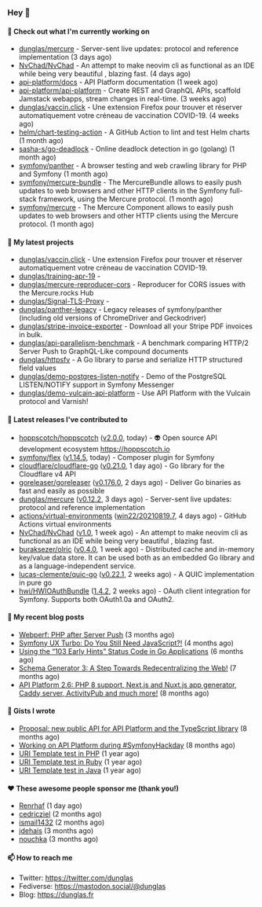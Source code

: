 ### Hey 👋

#### 👷 Check out what I'm currently working on

- [dunglas/mercure](https://github.com/dunglas/mercure) - Server-sent live updates: protocol and reference implementation (3 days ago)
- [NvChad/NvChad](https://github.com/NvChad/NvChad) - An attempt to make neovim cli as functional as an IDE while being very beautiful , blazing fast. (4 days ago)
- [api-platform/docs](https://github.com/api-platform/docs) - API Platform documentation (1 week ago)
- [api-platform/api-platform](https://github.com/api-platform/api-platform) - Create REST and GraphQL APIs, scaffold Jamstack webapps, stream changes in real-time. (3 weeks ago)
- [dunglas/vaccin.click](https://github.com/dunglas/vaccin.click) - Une extension Firefox pour trouver et réserver automatiquement votre créneau de vaccination COVID-19. (4 weeks ago)
- [helm/chart-testing-action](https://github.com/helm/chart-testing-action) - A GitHub Action to lint and test Helm charts (1 month ago)
- [sasha-s/go-deadlock](https://github.com/sasha-s/go-deadlock) - Online deadlock detection in go (golang) (1 month ago)
- [symfony/panther](https://github.com/symfony/panther) - A browser testing and web crawling library for PHP and Symfony (1 month ago)
- [symfony/mercure-bundle](https://github.com/symfony/mercure-bundle) - The MercureBundle allows to easily push updates to web browsers and other HTTP clients in the Symfony full-stack framework, using the Mercure protocol. (1 month ago)
- [symfony/mercure](https://github.com/symfony/mercure) - The Mercure Component allows to easily push updates to web browsers and other HTTP clients using the Mercure protocol. (1 month ago)

#### 🌱 My latest projects

- [dunglas/vaccin.click](https://github.com/dunglas/vaccin.click) - Une extension Firefox pour trouver et réserver automatiquement votre créneau de vaccination COVID-19.
- [dunglas/training-apr-19](https://github.com/dunglas/training-apr-19) - 
- [dunglas/mercure-reproducer-cors](https://github.com/dunglas/mercure-reproducer-cors) - Reproducer for CORS issues with the Mercure.rocks Hub
- [dunglas/Signal-TLS-Proxy](https://github.com/dunglas/Signal-TLS-Proxy) - 
- [dunglas/panther-legacy](https://github.com/dunglas/panther-legacy) - Legacy releases of symfony/panther (including old versions of ChromeDriver and Geckodriver)
- [dunglas/stripe-invoice-exporter](https://github.com/dunglas/stripe-invoice-exporter) - Download all your Stripe PDF invoices in bulk.
- [dunglas/api-parallelism-benchmark](https://github.com/dunglas/api-parallelism-benchmark) - A benchmark comparing HTTP/2 Server Push to GraphQL-Like compound documents
- [dunglas/httpsfv](https://github.com/dunglas/httpsfv) - A Go library to parse and serialize HTTP structured field values
- [dunglas/demo-postgres-listen-notify](https://github.com/dunglas/demo-postgres-listen-notify) - Demo of the PostgreSQL LISTEN/NOTIFY support in Symfony Messenger
- [dunglas/demo-vulcain-api-platform](https://github.com/dunglas/demo-vulcain-api-platform) - Use API Platform with the Vulcain protocol and Varnish!

#### 🔭 Latest releases I've contributed to

- [hoppscotch/hoppscotch](https://github.com/hoppscotch/hoppscotch) ([v2.0.0](https://github.com/hoppscotch/hoppscotch/releases/tag/v2.0.0), today) - 👽 Open source API development ecosystem https://hoppscotch.io
- [symfony/flex](https://github.com/symfony/flex) ([v1.14.5](https://github.com/symfony/flex/releases/tag/v1.14.5), today) - Composer plugin for Symfony
- [cloudflare/cloudflare-go](https://github.com/cloudflare/cloudflare-go) ([v0.21.0](https://github.com/cloudflare/cloudflare-go/releases/tag/v0.21.0), 1 day ago) - Go library for the Cloudflare v4 API
- [goreleaser/goreleaser](https://github.com/goreleaser/goreleaser) ([v0.176.0](https://github.com/goreleaser/goreleaser/releases/tag/v0.176.0), 2 days ago) - Deliver Go binaries as fast and easily as possible
- [dunglas/mercure](https://github.com/dunglas/mercure) ([v0.12.2](https://github.com/dunglas/mercure/releases/tag/v0.12.2), 3 days ago) - Server-sent live updates: protocol and reference implementation
- [actions/virtual-environments](https://github.com/actions/virtual-environments) ([win22/20210819.7](https://github.com/actions/virtual-environments/releases/tag/win22%2F20210819.7), 4 days ago) - GitHub Actions virtual environments
- [NvChad/NvChad](https://github.com/NvChad/NvChad) ([v1.0](https://github.com/NvChad/NvChad/releases/tag/v1.0), 1 week ago) - An attempt to make neovim cli as functional as an IDE while being very beautiful , blazing fast.
- [buraksezer/olric](https://github.com/buraksezer/olric) ([v0.4.0](https://github.com/buraksezer/olric/releases/tag/v0.4.0), 1 week ago) - Distributed cache and in-memory key/value data store. It can be used both as an embedded Go library and as a language-independent service.
- [lucas-clemente/quic-go](https://github.com/lucas-clemente/quic-go) ([v0.22.1](https://github.com/lucas-clemente/quic-go/releases/tag/v0.22.1), 2 weeks ago) - A QUIC implementation in pure go
- [hwi/HWIOAuthBundle](https://github.com/hwi/HWIOAuthBundle) ([1.4.2](https://github.com/hwi/HWIOAuthBundle/releases/tag/1.4.2), 2 weeks ago) - OAuth client integration for Symfony. Supports both OAuth1.0a and OAuth2.

#### 📜 My recent blog posts

- [Webperf: PHP after Server Push](http://feedproxy.google.com/~r/dunglas/~3/C_V5WfIfRFg/) (3 months ago)
- [Symfony UX Turbo: Do You Still Need JavaScript?!](http://feedproxy.google.com/~r/dunglas/~3/icLJBhKwqcY/) (4 months ago)
- [Using the “103 Early Hints” Status Code in Go Applications](http://feedproxy.google.com/~r/dunglas/~3/WDhgVmMJ2T0/) (6 months ago)
- [Schema Generator 3: A Step Towards Redecentralizing the Web!](http://feedproxy.google.com/~r/dunglas/~3/-eYprhFHaXA/) (7 months ago)
- [API Platform 2.6: PHP 8 support, Next.js and Nuxt.js app generator, Caddy server, ActivityPub and much more!](http://feedproxy.google.com/~r/dunglas/~3/X1dkcrZS-qU/) (8 months ago)

#### 📓 Gists I wrote

- [Proposal: new public API for API Platform and the TypeScript library](https://gist.github.com/4da2026f34bf7f18e1db955ef8a9b417) (8 months ago)
- [Working on API Platform during #SymfonyHackday](https://gist.github.com/3949272d40e6390cdd2850a4f312a02a) (8 months ago)
- [URI Template test in PHP](https://gist.github.com/5b10b586427cf66e78a968f82f80691a) (1 year ago)
- [URI Template test in Ruby](https://gist.github.com/ec793690f66167cb849c02284ecf748d) (1 year ago)
- [URI Template test in Java](https://gist.github.com/788b70312231d24e46d7632c634784f5) (1 year ago)

#### ❤️ These awesome people sponsor me (thank you!)

- [Renrhaf](https://github.com/Renrhaf) (1 day ago)
- [cedricziel](https://github.com/cedricziel) (2 months ago)
- [ismail1432](https://github.com/ismail1432) (2 months ago)
- [jdehais](https://github.com/jdehais) (3 months ago)
- [nouchka](https://github.com/nouchka) (3 months ago)

#### 📫 How to reach me

- Twitter: https://twitter.com/dunglas
- Fediverse: https://mastodon.social/@dunglas
- Blog: https://dunglas.fr
